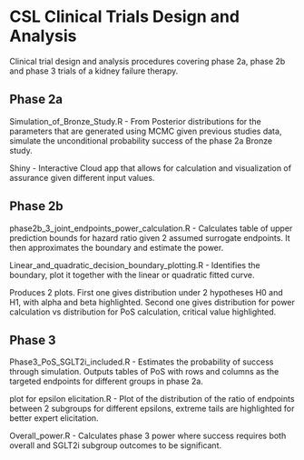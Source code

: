 # CSL Clinical Trials Design and Analysis

Clinical trial design and analysis procedures covering phase 2a, phase 2b and phase 3 trials of a kidney failure therapy. 

## Phase 2a

Simulation_of_Bronze_Study.R - 
From Posterior distributions for the parameters that are generated using MCMC given previous studies data, simulate the unconditional probability success of the phase 2a Bronze study.

Shiny - 
Interactive Cloud app that allows for calculation and visualization of assurance given different input values.

## Phase 2b

phase2b_3_joint_endpoints_power_calculation.R - 
Calculates table of upper prediction bounds for hazard ratio given 2 assumed surrogate endpoints. It then approximates the boundary and estimate the power.

Linear_and_quadratic_decision_boundary_plotting.R - 
Identifies the boundary, plot it together with the linear or quadratic fitted curve.

Produces 2 plots. First one gives distribution under 2 hypotheses H0 and H1, with alpha and beta highlighted. Second one gives distribution for power calculation vs distribution for PoS calculation, critical value highlighted.

## Phase 3

Phase3_PoS_SGLT2i_included.R - 
Estimates the probability of success through simulation. Outputs tables of PoS with rows and columns as the targeted endpoints for different groups in phase 2a.

plot for epsilon elicitation.R - 
Plot of the distribution of the ratio of endpoints between 2 subgroups for different epsilons, extreme tails are highlighted for better expert elicitation.

Overall_power.R - 
Calculates phase 3 power where success requires both overall and SGLT2i subgroup outcomes to be significant.
